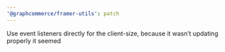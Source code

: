 ```yaml
---
'@graphcommerce/framer-utils': patch
---
```


Use event listeners directly for the client-size, because it wasn’t updating properly it seemed
